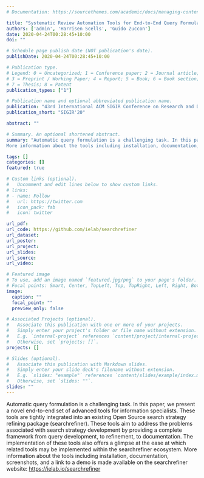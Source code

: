 ```yaml
---
# Documentation: https://sourcethemes.com/academic/docs/managing-content/

title: "Systematic Review Automation Tools for End-to-End Query Formulation"
authors: ['admin', 'Harrisen Scells', 'Guido Zuccon']
date: 2020-04-24T00:28:45+10:00
doi: ""

# Schedule page publish date (NOT publication's date).
publishDate: 2020-04-24T00:28:45+10:00

# Publication type.
# Legend: 0 = Uncategorized; 1 = Conference paper; 2 = Journal article;
# 3 = Preprint / Working Paper; 4 = Report; 5 = Book; 6 = Book section;
# 7 = Thesis; 8 = Patent
publication_types: ["1"]

# Publication name and optional abbreviated publication name.
publication: "43rd International ACM SIGIR Conference on Research and Development in Information Retrieval"
publication_short: "SIGIR'20"

abstract: ""

# Summary. An optional shortened abstract.
summary: "Automatic query formulation is a challenging task. In this paper, we present a novel end-to-end set of advanced tools for information specialists. These tools are tightly integrated into an existing Open Source search strategy refining package (searchrefiner). These tools aim to address the problems associated with search strategy development by providing a complete framework from query development, to refinement, to documentation. The implementation of these tools also offers a glimpse at the ease at which related tools may be implemented within the searchrefiner ecosystem.
More information about the tools including installation, documentation, screenshots, and a link to a demo is made available on the searchrefiner website: https://ielab.io/searchrefiner"

tags: []
categories: []
featured: true

# Custom links (optional).
#   Uncomment and edit lines below to show custom links.
# links:
# - name: Follow
#   url: https://twitter.com
#   icon_pack: fab
#   icon: twitter

url_pdf:
url_code: https://github.com/ielab/searchrefiner
url_dataset:
url_poster:
url_project:
url_slides:
url_source:
url_video:

# Featured image
# To use, add an image named `featured.jpg/png` to your page's folder. 
# Focal points: Smart, Center, TopLeft, Top, TopRight, Left, Right, BottomLeft, Bottom, BottomRight.
image:
  caption: ""
  focal_point: ""
  preview_only: false

# Associated Projects (optional).
#   Associate this publication with one or more of your projects.
#   Simply enter your project's folder or file name without extension.
#   E.g. `internal-project` references `content/project/internal-project/index.md`.
#   Otherwise, set `projects: []`.
projects: []

# Slides (optional).
#   Associate this publication with Markdown slides.
#   Simply enter your slide deck's filename without extension.
#   E.g. `slides: "example"` references `content/slides/example/index.md`.
#   Otherwise, set `slides: ""`.
slides: ""
---
```


Automatic query formulation is a challenging task. In this paper, we present a novel end-to-end set of advanced tools for information specialists. These tools are tightly integrated into an existing Open Source search strategy refining package (searchrefiner). These tools aim to address the problems associated with search strategy development by providing a complete framework from query development, to refinement, to documentation. The implementation of these tools also offers a glimpse at the ease at which related tools may be implemented within the searchrefiner ecosystem.
More information about the tools including installation, documentation, screenshots, and a link to a demo is made available on the searchrefiner website: https://ielab.io/searchrefiner
